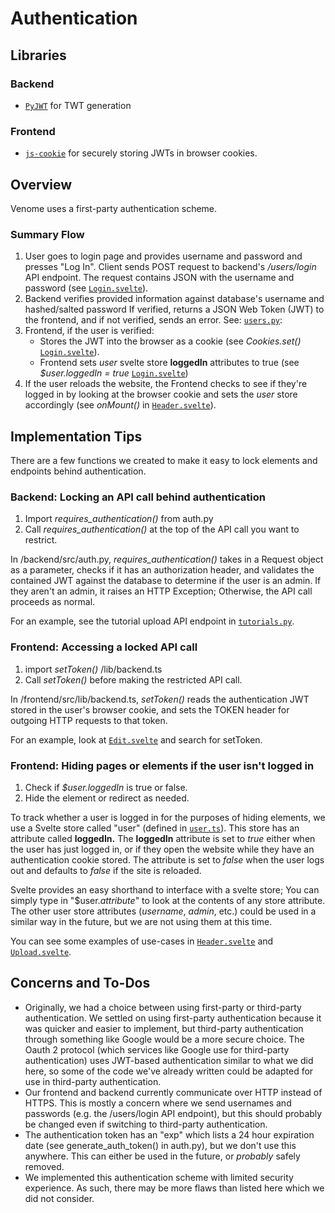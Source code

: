 ﻿# Authentication

## Libraries
### Backend
* [`PyJWT`](https://github.com/jpadilla/pyjwt) for TWT generation

### Frontend
* [`js-cookie`](https://github.com/js-cookie/js-cookie) for securely storing JWTs in browser cookies.

## Overview
Venome uses a first-party authentication scheme.

### Summary Flow
1. User goes to login page and provides username and password and presses "Log In". Client sends POST request to backend's */users/login* API endpoint. The request contains JSON with the username and password (see [`Login.svelte`](../frontend/src/routes/Login.svelte)).
2. Backend verifies provided information against database's username and hashed/salted password If verified, returns a JSON Web Token (JWT) to the frontend, and if not verified, sends an error. See: [`users.py`](../backend/src/api/users.py):
3. Frontend, if the user is verified:
    * Stores the JWT into the browser as a cookie (see *Cookies.set()* [`Login.svelte`](../frontend/src/routes/Login.svelte)).
    * Frontend sets *user* svelte store **loggedIn** attributes to true (see *$user.loggedIn = true* [`Login.svelte`](../frontend/src/routes/Login.svelte))
4. If the user reloads the website, the Frontend checks to see if they're logged in by looking at the browser cookie and sets the *user* store accordingly (see *onMount()* in [`Header.svelte`](../frontend/src/routes/Login.svelte)).


## Implementation Tips
There are a few functions we created to make it easy to lock elements and endpoints behind authentication.

### Backend: Locking an API call behind authentication
1. Import *requires_authentication()* from auth.py
2. Call *requires_authentication()* at the top of the API call you want to restrict.

In /backend/src/auth.py, *requires_authentication()* takes in a Request object as a parameter, checks if it has an authorization header, and validates the contained JWT against the database to determine if the user  is an admin. If they aren't an admin, it raises an HTTP Exception; Otherwise, the API call proceeds as normal.

For an example, see the tutorial upload API endpoint in [`tutorials.py`](../backend/src/api/tutorials.py).

### Frontend: Accessing a locked API call
1. import *setToken()* /lib/backend.ts
2. Call *setToken()* before making the restricted API call.

In /frontend/src/lib/backend.ts, *setToken()* reads the authentication JWT stored in the user's browser cookie, and sets the TOKEN header for outgoing HTTP requests to that token.

For an example, look at [`Edit.svelte`](../frontend/src/routes/Edit.svelte) and search for setToken.

### Frontend: Hiding pages or elements if the user isn't logged in
1. Check if *$user.loggedIn* is true or false.
2. Hide the element or redirect as needed.

To track whether a user is logged in for the purposes of hiding elements, we use a Svelte store called "user" (defined in [`user.ts`](../frontend/stores/user.ts)). This store has an attribute called **loggedIn.** The **loggedIn** attribute is set to *true* either when the user has just logged in, or if they open the website while they have an authentication cookie stored. The attribute is set to *false* when the user logs out and defaults to *false* if the site is reloaded.

Svelte provides an easy shorthand to interface with a svelte store; You can simply type in "$user.*attribute*" to look at the contents of any store attribute. The other user store attributes (*username*, *admin*, etc.) could be used in a similar way in the future, but we are not using them at this time.

You can see some examples of use-cases in [`Header.svelte`](../frontend/src/lib/Header.svelte) and [`Upload.svelte`](../frontend/src/routes/Upload.svelte).

## Concerns and To-Dos
* Originally, we had a choice between using first-party or third-party authentication. We settled on using first-party authentication because it was quicker and easier to implement, but third-party authentication through something like Google would be a more secure choice. The Oauth 2 protocol (which services like Google use for third-party authentication) uses JWT-based authentication similar to what we did here, so some of the code we've already written could be adapted for use in third-party authentication.
* Our frontend and backend currently communicate over HTTP instead of HTTPS. This is mostly a concern where we send usernames and passwords (e.g. the /users/login API endpoint), but this should probably be changed even if switching to third-party authentication.
* The authentication token has an "exp" which lists a 24 hour expiration date (see generate_auth_token() in auth.py), but we don't use this anywhere. This can either be used in the future, or *probably* safely removed.
* We implemented this authentication scheme with limited security experience. As such, there may be more flaws than listed here which we did not consider.